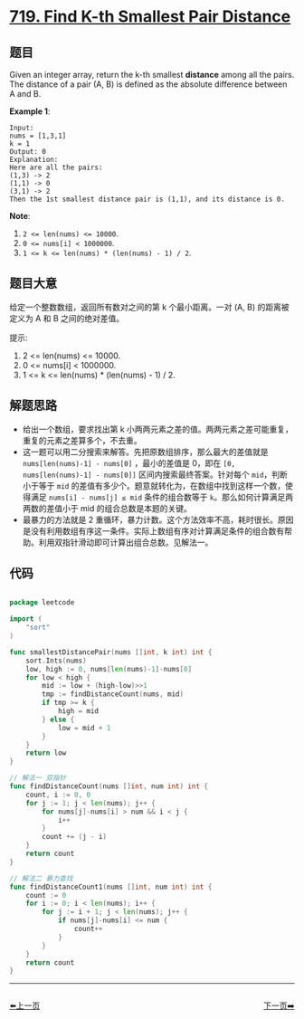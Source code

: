 # [719. Find K-th Smallest Pair Distance](https://leetcode.com/problems/find-k-th-smallest-pair-distance/)


## 题目

Given an integer array, return the k-th smallest **distance** among all the pairs. The distance of a pair (A, B) is defined as the absolute difference between A and B.

**Example 1**:

    Input:
    nums = [1,3,1]
    k = 1
    Output: 0 
    Explanation:
    Here are all the pairs:
    (1,3) -> 2
    (1,1) -> 0
    (3,1) -> 2
    Then the 1st smallest distance pair is (1,1), and its distance is 0.

**Note**:

1. `2 <= len(nums) <= 10000`.
2. `0 <= nums[i] < 1000000`.
3. `1 <= k <= len(nums) * (len(nums) - 1) / 2`.


## 题目大意

给定一个整数数组，返回所有数对之间的第 k 个最小距离。一对 (A, B) 的距离被定义为 A 和 B 之间的绝对差值。

提示:

1. 2 <= len(nums) <= 10000.
2. 0 <= nums[i] < 1000000.
3. 1 <= k <= len(nums) * (len(nums) - 1) / 2.



## 解题思路

- 给出一个数组，要求找出第 k 小两两元素之差的值。两两元素之差可能重复，重复的元素之差算多个，不去重。
- 这一题可以用二分搜索来解答。先把原数组排序，那么最大的差值就是 `nums[len(nums)-1] - nums[0]` ，最小的差值是 0，即在 `[0, nums[len(nums)-1] - nums[0]]` 区间内搜索最终答案。针对每个 `mid`，判断小于等于 `mid` 的差值有多少个。题意就转化为，在数组中找到这样一个数，使得满足 `nums[i] - nums[j] ≤ mid` 条件的组合数等于 `k`。那么如何计算满足两两数的差值小于 mid 的组合总数是本题的关键。
- 最暴力的方法就是 2 重循环，暴力计数。这个方法效率不高，耗时很长。原因是没有利用数组有序这一条件。实际上数组有序对计算满足条件的组合数有帮助。利用双指针滑动即可计算出组合总数。见解法一。


## 代码

```go

package leetcode

import (
	"sort"
)

func smallestDistancePair(nums []int, k int) int {
	sort.Ints(nums)
	low, high := 0, nums[len(nums)-1]-nums[0]
	for low < high {
		mid := low + (high-low)>>1
		tmp := findDistanceCount(nums, mid)
		if tmp >= k {
			high = mid
		} else {
			low = mid + 1
		}
	}
	return low
}

// 解法一 双指针
func findDistanceCount(nums []int, num int) int {
	count, i := 0, 0
	for j := 1; j < len(nums); j++ {
		for nums[j]-nums[i] > num && i < j {
			i++
		}
		count += (j - i)
	}
	return count
}

// 解法二 暴力查找
func findDistanceCount1(nums []int, num int) int {
	count := 0
	for i := 0; i < len(nums); i++ {
		for j := i + 1; j < len(nums); j++ {
			if nums[j]-nums[i] <= num {
				count++
			}
		}
	}
	return count
}

```


----------------------------------------------
<div style="display: flex;justify-content: space-between;align-items: center;">
<p><a href="https://books.halfrost.com/leetcode/ChapterFour/0718.Maximum-Length-of-Repeated-Subarray/">⬅️上一页</a></p>
<p><a href="https://books.halfrost.com/leetcode/ChapterFour/0720.Longest-Word-in-Dictionary/">下一页➡️</a></p>
</div>
